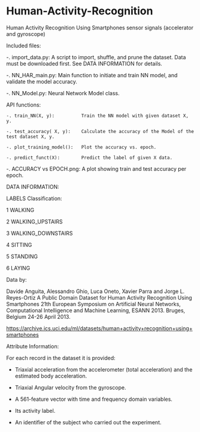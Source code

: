 # Human-Activity-Recognition
Human Activity Recognition Using Smartphones sensor signals (accelerator and gyroscope) 

Included files:

-. import_data.py:  A script to import, shuffle, and prune the dataset. Data must be downloaded first. See DATA INFORMATION for details.

-. NN_HAR_main.py:  Main function to initiate and train NN model, and validate the model accuracy.

-. NN_Model.py:     Neural Network Model class.
   
   API functions:
    
    -. train_NN(X, y):          Train the NN model with given dataset X, y.
    
    -. test_accuracy( X, y):    Calculate the accuracy of the Model of the test dataset X, y.
    
    -. plot_training_model():   Plot the accuracy vs. epoch.
    
    -. predict_funct(X):        Predict the label of given X data.

-. ACCURACY vs EPOCH.png: A plot showing train and test accuracy per epoch.

    
DATA INFORMATION:

LABELS Classification:

1 WALKING

2 WALKING_UPSTAIRS

3 WALKING_DOWNSTAIRS

4 SITTING

5 STANDING

6 LAYING


Data by:

Davide Anguita, Alessandro Ghio, Luca Oneto, Xavier Parra and Jorge L. Reyes-Ortiz
A Public Domain Dataset for Human Activity Recognition Using Smartphones
21th European Symposium on Artificial Neural Networks, Computational Intelligence and
Machine Learning, ESANN 2013. Bruges, Belgium 24-26 April 2013.

https://archive.ics.uci.edu/ml/datasets/human+activity+recognition+using+smartphones

Attribute Information:

For each record in the dataset it is provided:

- Triaxial acceleration from the accelerometer (total acceleration) and the estimated body acceleration.

- Triaxial Angular velocity from the gyroscope.

- A 561-feature vector with time and frequency domain variables.

- Its activity label.

- An identifier of the subject who carried out the experiment.

